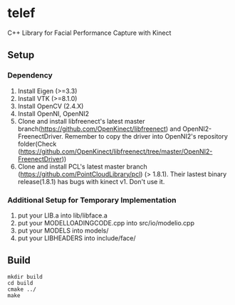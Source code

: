 # telef

C++ Library for Facial Performance Capture with Kinect 

## Setup

### Dependency

1. Install Eigen (>=3.3)
1. Install VTK (>=8.1.0)
1. Install OpenCV (2.4.X)
1. Install OpenNI, OpenNI2
1. Clone and install libfreenect's latest master branch(https://github.com/OpenKinect/libfreenect) and OpenNI2-FreenectDriver.
    Remember to copy the driver into OpenNI2's repository folder(Check (https://github.com/OpenKinect/libfreenect/tree/master/OpenNI2-FreenectDriver))
1. Clone and install PCL's latest master branch (https://github.com/PointCloudLibrary/pcl) (> 1.8.1).
    Their lastest binary release(1.8.1) has bugs with kinect v1. Don't use it.

### Additional Setup for Temporary Implementation

1. put your LIB.a into lib/libface.a
1. put your MODELLOADINGCODE.cpp into src/io/modelio.cpp
1. put your MODELS into models/
1. put your LIBHEADERS into include/face/


## Build

```
mkdir build
cd build
cmake ../
make
```
